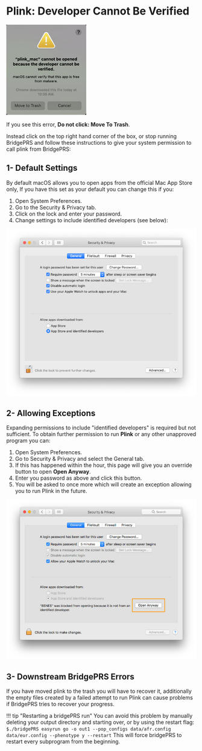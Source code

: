 

# Plink: Developer Cannot Be Verified 

![Screenshot](images/mac_plink.png)

If you see this error, **Do not click: Move To Trash**. 

Instead click on the top right hand corner of the box, or stop running BridgePRS and follow these instructions 
to give your system permission to call plink from BridgePRS:  

## 1- Default Settings
By default macOS allows you to open apps from the official Mac App Store only, If you have this set as your default 
you can change this if you: 
    
1. Open System Preferences.
2. Go to the Security & Privacy tab.
3. Click on the lock and enter your password.
4. Change settings to include identified developers (see below): 



![Screenshot](images/mac_plink2.png)



## 2- Allowing Exceptions 


Expanding permissions to include "identified developers" is required but not sufficient.  To obtain 
further permission to run **Plink** or any other unapproved program you can:  


1. Open System Preferences.
2. Go to Security & Privacy and select the General tab.
3. If this has happened within the hour, this page will give you an override button to open **Open Anyway**. 
4. Enter you password as above and click this button.
5. You will be asked to once more which will create an exception allowing you to run Plink in the future. 

![Screenshot](images/mac_plink3.jpg)


## 3- Downstream BridgePRS Errors


If you have moved plink to the trash you will have to recover it, additionally the empty 
files created by a failed attempt to run Plink can cause problems if BridgePRS tries to recover your progress. 




!!! tip "Restarting a bridgePRS run"
    You can avoid this problem by manually deleting your output directory and starting over, or by using the restart flag: 
        ```
        $./bridgePRS easyrun go -o out1 --pop_configs data/afr.config data/eur.config --phenotype y --restart
        ```
    This will force bridgePRS to restart every subprogram from the beginning.     







 
